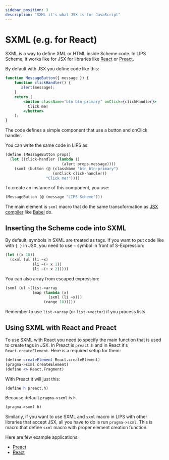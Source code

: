 ```yaml
---
sidebar_position: 3
description: "SXML it's what JSX is for JavaScript"
---
```


# SXML (e.g. for React)

SXML is a way to define XML or HTML inside Scheme code. In LIPS Scheme, it works like for JSX for libraries
like [React](https://react.dev/) or [Preact](https://preactjs.com/).

By default with JSX you define code like this:

```jsx
function MessageButton({ message }) {
    function clickHandler() {
       alert(message);
    }
    return (
        <button className="btn btn-primary" onClick={clickHandler}>
          Click me!
        </button>
    );
}
```

The code defines a simple component that use a button and onClick handler.

You can write the same code in LIPS as:

```scheme
(define (MessageButton props)
  (let ((click-handler (lambda ()
                         (alert props.message))))
    (sxml (button (@ (className "btn btn-primary")
                     (onClick click-handler))
                  "Click me!"))))
```

To create an instance of this component, you use:

```scheme
(MessageButton (@ (message "LIPS Scheme")))
```

The main element is `sxml` macro that do the same transoformation as [JSX
compiler](https://legacy.reactjs.org/docs/introducing-jsx.html) like [Babel](https://babeljs.io/) do.

## Inserting the Scheme code into SXML

By default, symbols in SXML are treated as tags. If you want to put code like with `{ }` in JSX, you
need to use `~` symbol in front of S-Expression:

```scheme
(let ((x 10))
  (sxml (ul (li ~x)
            (li ~(+ x 1))
            (li ~(+ x 2)))))
```

You can also array from escaped expression:

```scheme
(sxml (ul ~(list->array
            (map (lambda (x)
                   (sxml (li ~x)))
                 (range 10)))))
```

Remember to use `list->array` (or `list->vector`) if you process lists.

## Using SXML with React and Preact

To use SXML with React you need to specify the main function that is used to create tags in JSX.
In Preact is `preact.h` and in React it's `React.createElement`. Here is a required setup for them:

```scheme
(define createElement React.createElement)
(pragma->sxml createElement)
(define <> React.Fragment)
```

With Preact it will just this:

```scheme
(define h preact.h)
```

Because default `pragma->sxml` is `h`.

```scheme
(pragma->sxml h)
```

Similarly, if you want to use SXML and `sxml` macro in LIPS with other libraries that accept JSX, all
you have to do is run `pragma->sxml`. This is macro that define `sxml` macro with proper element
creation function.

Here are few example applications:
* [Preact](https://codepen.io/jcubic/pen/PojYxBP?editors=1000)
* [React](https://codepen.io/jcubic/pen/mdMBLwb?editors=1000)
